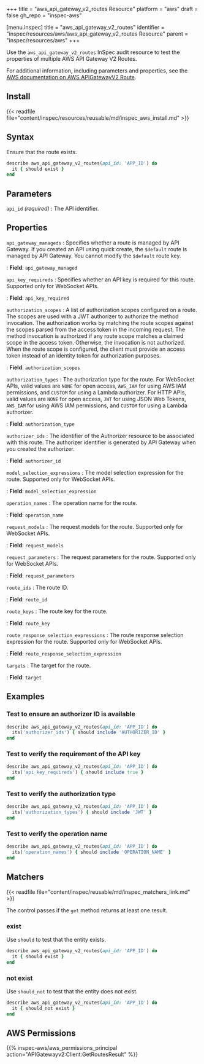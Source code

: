 +++
title = "aws_api_gateway_v2_routes Resource"
platform = "aws"
draft = false
gh_repo = "inspec-aws"

[menu.inspec]
title = "aws_api_gateway_v2_routes"
identifier = "inspec/resources/aws/aws_api_gateway_v2_routes Resource"
parent = "inspec/resources/aws"
+++

Use the `aws_api_gateway_v2_routes` InSpec audit resource to test the properties of multiple AWS API Gateway V2 Routes.

For additional information, including parameters and properties, see the [AWS documentation on AWS APIGatewayV2 Route](https://docs.aws.amazon.com/AWSCloudFormation/latest/UserGuide/aws-resource-apigatewayv2-route.html).

## Install

{{< readfile file="content/inspec/resources/reusable/md/inspec_aws_install.md" >}}

## Syntax

Ensure that the route exists.

```ruby
describe aws_api_gateway_v2_routes(api_id: 'APP_ID') do
  it { should exist }
end
```

## Parameters

`api_id` _(required)_
: The API identifier.

## Properties

`api_gateway_manageds`
: Specifies whether a route is managed by API Gateway. If you created an API using quick create, the `$default` route is managed by API Gateway. You cannot modify the `$default` route key.

: **Field**: `api_gateway_managed`

`api_key_requireds`
: Specifies whether an API key is required for this route. Supported only for WebSocket APIs.

: **Field**: `api_key_required`

`authorization_scopes`
: A list of authorization scopes configured on a route. The scopes are used with a JWT authorizer to authorize the method invocation. The authorization works by matching the route scopes against the scopes parsed from the access token in the incoming request. The method invocation is authorized if any route scope matches a claimed scope in the access token. Otherwise, the invocation is not authorized. When the route scope is configured, the client must provide an access token instead of an identity token for authorization purposes.

: **Field**: `authorization_scopes`

`authorization_types`
: The authorization type for the route. For WebSocket APIs, valid values are `NONE` for open access, `AWS_IAM` for using AWS IAM permissions, and `CUSTOM` for using a Lambda authorizer. For HTTP APIs, valid values are `NONE` for open access, `JWT` for using JSON Web Tokens, `AWS_IAM` for using AWS IAM permissions, and `CUSTOM` for using a Lambda authorizer.

: **Field**: `authorization_type`

`authorizer_ids`
: The identifier of the Authorizer resource to be associated with this route. The authorizer identifier is generated by API Gateway when you created the authorizer.

: **Field**: `authorizer_id`

`model_selection_expressions`
: The model selection expression for the route. Supported only for WebSocket APIs.

: **Field**: `model_selection_expression`

`operation_names`
: The operation name for the route.

: **Field**: `operation_name`

`request_models`
: The request models for the route. Supported only for WebSocket APIs.

: **Field**: `request_models`

`request_parameters`
: The request parameters for the route. Supported only for WebSocket APIs.

: **Field**: `request_parameters`

`route_ids`
: The route ID.

: **Field**: `route_id`

`route_keys`
: The route key for the route.

: **Field**: `route_key`

`route_response_selection_expressions`
: The route response selection expression for the route. Supported only for WebSocket APIs.

: **Field**: `route_response_selection_expression`

`targets`
: The target for the route.

: **Field**: `target`

## Examples

### Test to ensure an authorizer ID is available

```ruby
describe aws_api_gateway_v2_routes(api_id: 'APP_ID') do
  its('authorizer_ids') { should include 'AUTHORIZER_ID' }
end
```

### Test to verify the requirement of the API key

```ruby
describe aws_api_gateway_v2_routes(api_id: 'APP_ID') do
  its('api_key_requireds') { should include true }
end
```

### Test to verify the authorization type

```ruby
describe aws_api_gateway_v2_routes(api_id: 'APP_ID') do
  its('authorization_types') { should include 'JWT' }
end
```

### Test to verify the operation name

```ruby
describe aws_api_gateway_v2_routes(api_id: 'APP_ID') do
  its('operation_names') { should include 'OPERATION_NAME' }
end
```

## Matchers

{{< readfile file="content/inspec/reusable/md/inspec_matchers_link.md" >}}

The control passes if the `get` method returns at least one result.

### exist

Use `should` to test that the entity exists.

```ruby
describe aws_api_gateway_v2_routes(api_id: 'APP_ID') do
  it { should exist }
end
```

### not exist

Use `should_not` to test that the entity does not exist.

```ruby
describe aws_api_gateway_v2_routes(api_id: 'APP_ID') do
  it { should_not exist }
end
```

## AWS Permissions

{{% inspec-aws/aws_permissions_principal action="APIGatewayv2:Client:GetRoutesResult" %}}
